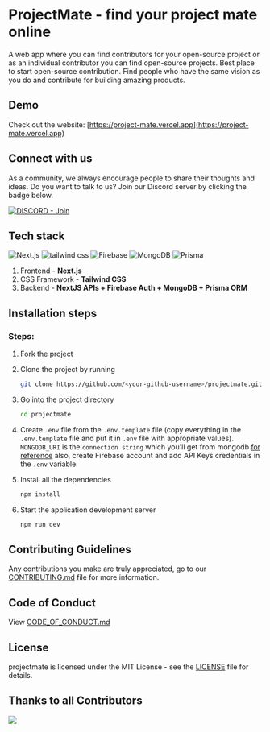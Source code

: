 # ProjectMate - find your project mate online
A web app where you can find contributors for your open-source project or as an individual contributor you can find open-source projects. Best place to start open-source contribution.
Find people who have the same vision as you do and contribute for building amazing products.

## Demo
Check out the website: [https://project-mate.vercel.app](https://project-mate.vercel.app)

## Connect with us
As a community, we always encourage people to share their thoughts and ideas. Do you want to talk to us? Join our Discord server by clicking the badge below.

[![DISCORD - Join](https://img.shields.io/badge/DISCORD-Join-2ea44f?style=for-the-badge&logo=discord&logoColor=white)](https://discord.gg/FQtyMWFZQ9)

## Tech stack

![Next.js](https://img.shields.io/badge/Next.js-305FCB?style=for-the-badge&logo=next.js&logoColor=white)
![tailwind css](https://img.shields.io/badge/tailwind_css-305FCB?style=for-the-badge&logo=tailwindcss&logoColor=white)
![Firebase](https://img.shields.io/badge/Firebase-305FCB?style=for-the-badge&logo=firebase&logoColor=orange)
![MongoDB](https://img.shields.io/badge/MongoDB-305FCB?style=for-the-badge&logo=mongodb&logoColor=white)
![Prisma](https://img.shields.io/badge/Prisma-305FCB?style=for-the-badge&logo=prisma&logoColor=white)


1. Frontend - **Next.js**
2. CSS Framework - **Tailwind CSS**
3. Backend - **NextJS APIs + Firebase Auth + MongoDB + Prisma ORM**

## Installation steps

### Steps:

1. Fork the project

2. Clone the project by running
   ```sh
   git clone https://github.com/<your-github-username>/projectmate.git
   ```
   
3. Go into the project directory
   ```sh
   cd projectmate
   ```
   
4. Create `.env` file from the `.env.template` file (copy everything in the `.env.template` file and put it in `.env` file with appropriate values). `MONGODB_URI` is the `connection string` which you'll get from mongodb [for reference](https://www.mongodb.com/docs/manual/reference/connection-string/) also, create Firebase account and add API Keys credentials in the `.env` variable.

5. Install all the dependencies
   ```sh
   npm install
   ```
   
6. Start the application development server
   ```sh
   npm run dev
   ```
   
## Contributing Guidelines

Any contributions you make are truly appreciated, go to our [CONTRIBUTING.md](https://github.com/rohitdasu/projectmate/blob/main/CONTRIBUTING.md) file for more information.

## Code of Conduct

View [CODE_OF_CONDUCT.md](https://github.com/rohitdasu/projectmate/blob/main/CODE_OF_CONDUCT.md)

## License

projectmate is licensed under the MIT License - see the [LICENSE](https://github.com/rohitdasu/projectmate/blob/main/LICENSE) file for details.

## Thanks to all Contributors

<a href="https://github.com/rohitdasu/projectmate/graphs/contributors">
  <img src="https://contrib.rocks/image?repo=rohitdasu/projectmate" />
</a>
